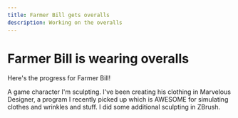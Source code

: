 ```yaml
---
title: Farmer Bill gets overalls
description: Working on the overalls
---
```


# Farmer Bill is wearing overalls

<carouse-carousel arrows dots loop hidden style="float:left; width:50%;margin-right:1em;">
  <figure>
    <img src="/dist/images/medium/blog/2019-06-02=farmerbill/billrendered.jpg" alt=""/>
    <figcaption>
      <p>SSS skin material</p>
    </figcaption>
  </figure>
  <figure>
    <img src="/dist/images/medium/blog/2019-06-02=farmerbill/billoverall.jpg" alt=""/>
    <figcaption>
      <p>front of overalls</p>
    </figcaption>
  </figure>
  <figure>
    <img src="/dist/images/medium/blog/2019-06-02=farmerbill/billoverall2.jpg" alt=""/>
    <figcaption>
      <p>back overalls</p>
    </figcaption>
  </figure>
</carouse-carousel>

Here's the progress for Farmer Bill!

A game character I'm sculpting. I've been creating his clothing in Marvelous Designer, a program I recently picked up which is AWESOME for simulating clothes and wrinkles and stuff. I did some additional sculpting in ZBrush. 
